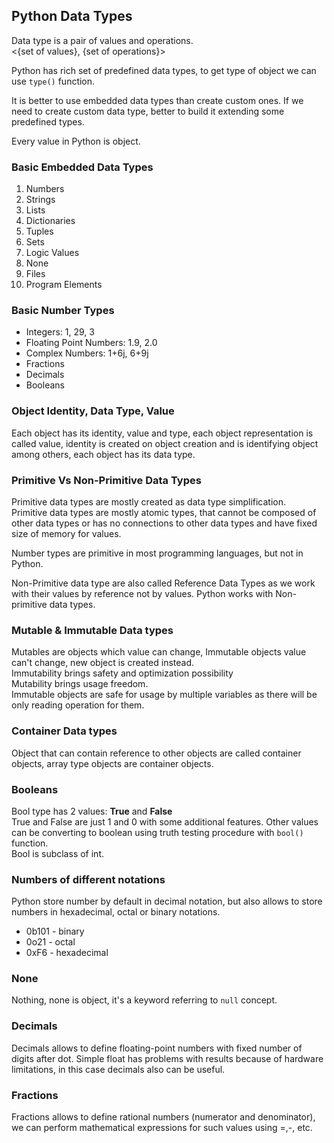 ## Python Data Types

Data type is a pair of values and operations. \
<{set of values}, {set of operations}>

Python has rich set of predefined data types, to get type of object we can use `type()` function.

It is better to use embedded data types than create custom ones. If we need to create custom data type, better to build
it extending some predefined types.

Every value in Python is object.

### Basic Embedded Data Types
1. Numbers
2. Strings
3. Lists
4. Dictionaries
5. Tuples
6. Sets
7. Logic Values
8. None
9. Files
10. Program Elements

### Basic Number Types
* Integers: 1, 29, 3
* Floating Point Numbers: 1.9, 2.0
* Complex Numbers: 1+6j, 6+9j
* Fractions
* Decimals
* Booleans

### Object Identity, Data Type, Value
Each object has its identity, value and type, each object representation is called value, identity is created on object 
creation and is identifying object among others, each object has its data type.

### Primitive Vs Non-Primitive Data Types
Primitive data types are mostly created as data type simplification. \
Primitive data types are mostly atomic types, that cannot be composed of other data types or has no connections to other 
data types and have fixed size of memory for values.

Number types are primitive in most programming languages, but not in Python.

Non-Primitive data type are also called Reference Data Types as we work with their values by reference not by values.
Python works with Non-primitive data types.

### Mutable & Immutable Data types
Mutables are objects which value can change, Immutable objects value can't change, new object is created instead. \
Immutability brings safety and optimization possibility \
Mutability brings usage freedom. \
Immutable objects are safe for usage by multiple variables as there will be only reading operation for them.

### Container Data types
Object that can contain reference to other objects are called container objects, array type objects are container objects.

### Booleans
Bool type has 2 values: **True** and **False** \
True and False are just 1 and 0 with some additional features. Other values can be converting to boolean using truth testing
procedure with `bool()` function. \
Bool is subclass of int.

### Numbers of different notations
Python store number by default in decimal notation, but also allows to store numbers in hexadecimal, octal or binary
notations.

* 0b101 - binary
* 0o21 - octal
* 0xF6 - hexadecimal

### None
Nothing, none is object, it's a keyword referring to `null` concept.

### Decimals
Decimals allows to define floating-point numbers with fixed number of digits after dot. Simple float has problems with results because of hardware limitations, in this case decimals also can be useful.

### Fractions
Fractions allows to define rational numbers (numerator and denominator), we can perform mathematical expressions for such values using =,-, etc.